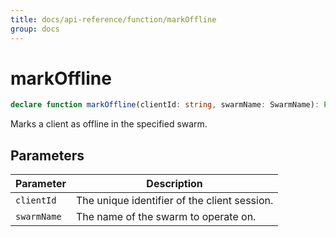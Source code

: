 ```yaml
---
title: docs/api-reference/function/markOffline
group: docs
---
```


# markOffline

```ts
declare function markOffline(clientId: string, swarmName: SwarmName): Promise<void>;
```

Marks a client as offline in the specified swarm.

## Parameters

| Parameter | Description |
|-----------|-------------|
| `clientId` | The unique identifier of the client session. |
| `swarmName` | The name of the swarm to operate on. |
